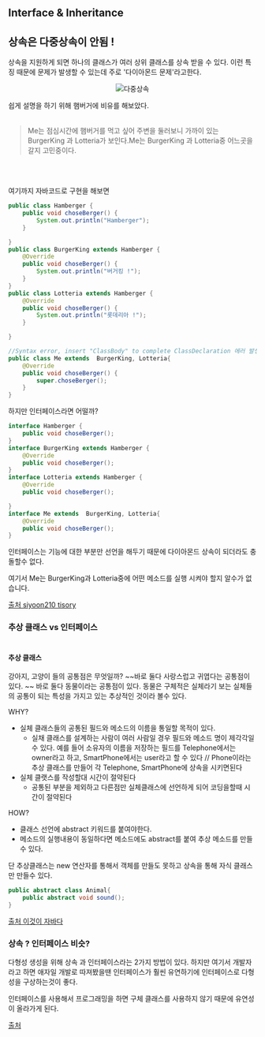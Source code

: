 ## Interface &  Inheritance


## 상속은 다중상속이 안됨 !

상속을 지원하게 되면 하나의 클래스가 여러 상위 클래스를 상속 받을 수 있다.
이런 특징 때문에 문제가 발생할 수 있는데 주로 '다이아몬드 문제'라고한다.
<div align="center">

![다중상속](https://user-images.githubusercontent.com/86589565/132803862-c47a76a9-9693-4d46-9ce4-13344e3e00d0.png)
</div>

쉽게 설명을 하기 위해 햄버거에 비유를 해보았다. <br><br>

>Me는 점심시간에 햄버거를 먹고 싶어 주변을 둘러보니 가까이 있는 BurgerKing 과 Lotteria가 보인다.Me는 BurgerKing 과 Lotteria중 어느곳을 갈지 고민중이다.
<br>


<br>여기까지 자바코드로 구현을 해보면

```java
public class Hamberger {
	public void choseBerger() {
		System.out.println("Hamberger");
	}

}
public class BurgerKing extends Hamberger {
	@Override
	public void choseBerger() {	
		System.out.println("버거킹 !");
	}
}
public class Lotteria extends Hamberger {
	@Override
	public void choseBerger() {
		System.out.println("롯데리아 !");
	}

}

//Syntax error, insert "ClassBody" to complete ClassDeclaration 에러 발생 !
public class Me extends  BurgerKing, Lotteria{
    @Override
	public void choseBerger() {
		super.choseBerger();
	}
}
```

하지만 인터페이스라면 어떨까?

```java
interface Hamberger {
	public void choseBerger(); 		
}
interface BurgerKing extends Hamberger {
	@Override
	public void choseBerger();
}
interface Lotteria extends Hamberger {
	@Override
	public void choseBerger();

}
interface Me extends  BurgerKing, Lotteria{
    @Override
	public void choseBerger();
}
```

인터페이스는 기능에 대한 부분만 선언을 해두기 때문에 다이아몬드 상속이 되더라도 충돌할수 없다.

여기서 Me는 BurgerKing과 Lotteria중에 어떤 메소드를 실행 시켜야 할지 알수가 없습니다.

[출처 siyoon210 tisory](https://siyoon210.tistory.com/125)



### 추상 클래스 vs 인터페이스<br><br>

#### 추상 클래스<br>

강아지, 고양이 들의 공통점은 무엇일까? ~~바로 둘다 사랑스럽고 귀엽다는 공통점이 있다. ~~
바로 둘다 동물이라는 공통점이 있다.  동물은 구체적은 실체라기 보는 실체들의 공통이 되는 특성을 가지고 있는 추상적인 것이라 볼수 있다.

WHY? 
- 실체 클래스들의 공통된 필드와 메소드의 이름을 통일할 목적이 있다.
  -   실채 클래스를 설계하는 사람이 여러 사람일 경우 필드와 메소드 명이 제각각일 수 있다. 예를 들어 소유자의 이름을 저장하는 필드를 Telephone에서는 owner라고 하고, SmartPhone에서는 user라고 할 수 있다 // Phone이라는 추상 클래스를 만들어 각 Telephone, SmartPhone에 상속을 시키면된다
- 실체 클랫스를 작성할대 시간이 절약된다
  - 공통된 부분을 제외하고 다른점만 실체클래스에 선언하게 되어 코딩을할때 시간이 절약된다 

HOW?
- 클래스 선언에 abstract 키워드를 붙여야한다.
- 메소드의 실행내용이 동일하다면 메소드에도 abstract를 붙여 추상 메소드를 만들수 있다.

단 추상클래스는 new 연산자를 통해서 객체를 만들도 못하고 상속을 통해 자식 클래스만 만들수 있다.

```java
public abstract class Animal{
    public abstract void sound();
}
```


[출처 이것이 자바다](https://www.hanbit.co.kr/store/books/look.php?p_code=B1460673937)


### 상속 ? 인터페이스 비슷?

다형성 생성을 위해 상속 과 인터페이스라는 2가지 방법이 있다. 하지만 여기서 개발자라고 하면 애자일 개발로 따져봤을땐 인터페이스가 훨씬 유연하기에 인터페이스로 다형성을 구상하는것이 좋다.

인터페이스를 사용해서 프로그래밍을 하면 구체 클래스를 사용하지 않기 때문에 유연성이 올라가게 된다. 



[출처](https://syundev.tistory.com/225)